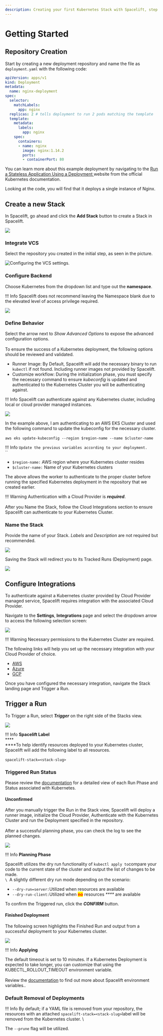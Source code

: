 ```yaml
---
description: Creating your first Kubernetes Stack with Spacelift, step by step.
---
```


# Getting Started

## Repository Creation

Start by creating a new deployment repository and name the file as `deployment.yaml` with the following code:

```yaml
apiVersion: apps/v1
kind: Deployment
metadata:
  name: nginx-deployment
spec:
  selector:
    matchLabels:
      app: nginx
  replicas: 2 # tells deployment to run 2 pods matching the template
  template:
    metadata:
      labels:
        app: nginx
    spec:
      containers:
      - name: nginx
        image: nginx:1.14.2
        ports:
        - containerPort: 80
```

You can learn more about this example deployment by navigating to the [Run a Stateless Application Using a Deployment ](https://kubernetes.io/docs/tasks/run-application/run-stateless-application-deployment/)website from the official Kubernetes documentation.

Looking at the code, you will find that it deploys a single instance of Nginx.

## Create a new Stack

In Spacelift, go ahead and click the **Add Stack** button to create a Stack in Spacelift.

![](/assets/images/k8s-create-a-new-stack.png)

### Integrate VCS

Select the repository you created in the initial step, as seen in the picture.

![Configuring the VCS settings.](/assets/images/k8s-integrate-vcs.png)

### Configure Backend

Choose Kubernetes from the dropdown list and type out the **namespace**.

!!! Info
Spacelift does not recommend leaving the Namespace blank due to the elevated level of access privilege required.


![](/assets/images/k8s-configure-backend.png)

### Define Behavior

Select the arrow next to _Show Advanced Options_ to expose the advanced configuration options.\
\
To ensure the success of a Kubernetes deployment, the following options should be reviewed and validated.

* Runner Image: By Default, Spacelift will add the necessary binary to run `kubectl` if not found. Including runner images not provided by Spacelift.
* Customize workflow: During the initialization phase, you must specify the necessary command to ensure _kubeconfig_ is updated and authenticated to the Kubernetes Cluster you will be authenticating against.

!!! Info
Spacelift can authenticate against any Kubernetes cluster, including local or cloud provider managed instances.


![](/assets/images/k8s-define-behavior.png)

In the example above, I am authenticating to an AWS EKS Cluster and used the following command to update the kubeconfig for the necessary cluster.\
\
`aws eks update-kubeconfig --region $region-name --name $cluster-name`

!!! Info
`Update the previous variables according to your deployment.`\
``

* `$region-name:` AWS region where your Kubernetes cluster resides
* `$cluster-name:` Name of your Kubernetes clusters


The above allows the worker to authenticate to the proper cluster before running the specified Kubernetes deployment in the repository that we created earlier.

!!! Warning
Authentication with a Cloud Provider is _**required**_.\
\
After you Name the Stack, follow the Cloud Integrations section to ensure Spacelift can authenticate to your Kubernetes Cluster.


### Name the Stack

Provide the name of your Stack. _Labels_ and _Description_ are not required but recommended.

![](/assets/images/k8s-name-stack.png)

Saving the Stack will redirect you to its Tracked Runs (Deployment) page.

![](/assets/images/k8s-triggered-runs.png)

## Configure Integrations

To authenticate against a Kubernetes cluster provided by Cloud Provider managed service, Spacelift requires integration with the associated Cloud Provider.

Navigate to the **Settings**, **Integrations** page and select the dropdown arrow to access the following selection screen:

![](/assets/images/k8s-integration-selection.png)

!!! Warning
Necessary permissions to the Kubernetes Cluster are required.


The following links will help you set up the necessary integration with your Cloud Provider of choice.

* [AWS](../../integrations/cloud-providers/aws.md)
* [Azure](../../integrations/cloud-providers/azure.md)
* [GCP](../../integrations/cloud-providers/gcp.md)

Once you have configured the necessary integration, navigate the Stack landing page and Trigger a Run.

## Trigger a Run

To Trigger a Run, select _**Trigger**_ on the right side of the Stacks view.

![](/assets/images/k8s-trigger.png)

!!! Info
**Spacelift Label**\
****\
****To help identify resources deployed to your Kubernetes cluster, Spacelift will add the following label to all resources.\
\
`spacelift-stack=<stack-slug>`


### Triggered Run Status

Please review the [documentation](broken-reference) for a detailed view of each Run Phase and Status associated with Kubernetes.

#### Unconfirmed

After you manually trigger the Run in the Stack view, Spacelift will deploy a runner image, initialize the Cloud Provider, Authenticate with the Kubernetes Cluster and run the Deployment specified in the repository.\
\
After a successful planning phase, you can check the log to see the planned changes.

![](/assets/images/k8s-unconfirmed.png)

!!! Info
**Planning Phase**

Spacelift utilizes the dry run functionality of `kubectl apply to`compare your code to the current state of the cluster and output the list of changes to be made.\
``\
``A slightly different dry run mode depending on the scenario:

* `--dry-run=server:`Utilized when resources are available
* `--dry-run-client:`Utilized when <mark style="color:red;">**no**</mark> resources _****_ are available


To confirm the Triggered run, click the _**CONFIRM**_ button.

#### Finished Deployment

The following screen highlights the Finished Run and output from a successful deployment to your Kubernetes cluster.

![](/assets/images/k8s-finished.png)

!!! Info
**Applying**

The default timeout is set to 10 minutes. If a Kubernetes Deployment is expected to take longer, you can customize that using the KUBECTL\_ROLLOUT\_TIMEOUT environment variable.\
\
Review the [documentation](../../concepts/configuration/environment.md) to find out more about Spacelift environment variables..


### Default Removal of Deployments

!!! Info
By default; if a YAML file is removed from your repository, the resources with an attached `spacelift-stack=<stack-slug>`label will be removed from the Kubernetes cluster. \


The `--prune` flag will be utilized.





